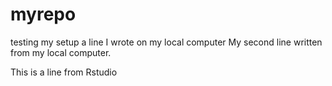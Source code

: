 # myrepo
testing my setup
a line I wrote on my local computer
My second line written from my local computer.

This is a line from Rstudio